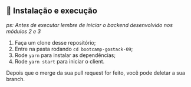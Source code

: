 

## 🚀 Instalação e execução

_ps: Antes de executar lembre de iniciar o backend desenvolvido nos módulos 2 e 3_

1. Faça um clone desse repositório;
2. Entre na pasta rodando `cd bootcamp-gostack-09`;
3. Rode `yarn` para instalar as dependências;
4. Rode `yarn start` para iniciar o client.


Depois que o merge da sua pull request for feito, você pode deletar a sua branch.